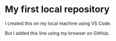 # My first local repository

I created this on my local machine using VS Code.

But I added this line using my browser on GitHub.
